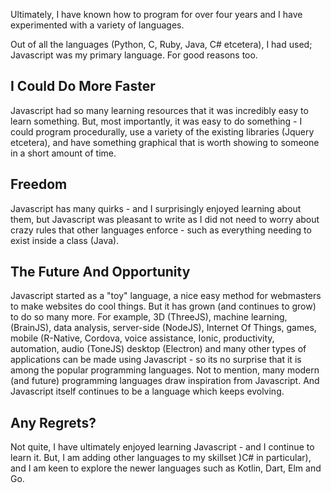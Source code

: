 Ultimately, I have known how to program for over four years and I have experimented with a variety of languages. 
<!-- more --> 
Out of all the languages (Python, C, Ruby, Java, C# etcetera), I had used; Javascript was my primary language. For good reasons too. 

## I Could Do More Faster 
Javascript had so many learning resources that it was incredibly easy to learn something. But, most importantly, it was easy to do something - I could program procedurally, use a variety of the existing libraries (Jquery etcetera), and have something graphical that is worth showing to someone in a short amount of time. 

## Freedom 
Javascript has many quirks - and I surprisingly enjoyed learning about them, but Javascript was pleasant to write as I did not need to worry about crazy rules that other languages enforce - such as everything needing to exist inside a class (Java). 

## The Future And Opportunity  
Javascript started as a "toy" language, a nice easy method for webmasters to make websites do cool things. But it has grown (and continues to grow) to do so many more. For example, 3D (ThreeJS), machine learning,  (BrainJS), data analysis, server-side (NodeJS), Internet Of Things, games, mobile (R-Native, Cordova, voice assistance, Ionic, productivity, automation, audio (ToneJS) desktop (Electron) and many other types of applications can be made using Javascript - so its no surprise that it is among the popular programming languages. Not to mention, many modern (and future) programming languages draw inspiration from Javascript. And Javascript itself continues to be a language which keeps evolving. 

## Any Regrets? 
Not quite, I have ultimately enjoyed learning Javascript - and I continue to learn it. But, I am adding other languages to my skillset )C# in particular), and I am keen to explore the newer languages such as Kotlin, Dart, Elm and Go. 
